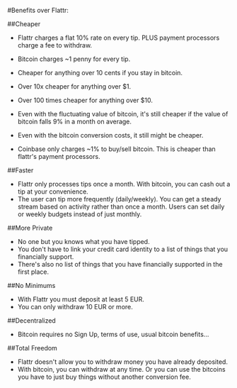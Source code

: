 #Benefits over Flattr: 

##Cheaper
* Flattr charges a flat 10% rate on every tip. PLUS payment processors charge a fee to withdraw.
* Bitcoin charges ~1 penny for every tip.  
* Cheaper for anything over 10 cents if you stay in bitcoin. 
* Over 10x cheaper for anything over $1.  
* Over 100 times cheaper for anything over $10.

* Even with the fluctuating value of bitcoin, it's still cheaper if the value of bitcoin falls 9% in a month on average.
* Even with the bitcoin conversion costs, it still might be cheaper.  
* Coinbase only charges ~1% to buy/sell bitcoin.  This is cheaper than flattr's payment processors.

##Faster
* Flattr only processes tips once a month.  With bitcoin, you can cash out a tip at your convenience.
* The user can tip more frequently (daily/weekly).  You can get a steady stream based on activity rather than once a month. Users can set daily or weekly budgets instead of just monthly.

##More Private
* No one but you knows what you have tipped. 
* You don't have to link your credit card identity to a list of things that you financially support.
* There's also no list of things that you have financially supported in the first place.

##No Minimums
* With Flattr you must deposit at least 5 EUR.
* You can only withdraw 10 EUR or more.
	
##Decentralized
* Bitcoin requires no Sign Up, terms of use, usual bitcoin benefits...
	
##Total Freedom
* Flattr doesn't allow you to withdraw money you have already deposited.
* With bitcoin, you can withdraw at any time.  Or you can use the bitcoins you have to just buy things without another conversion fee.
